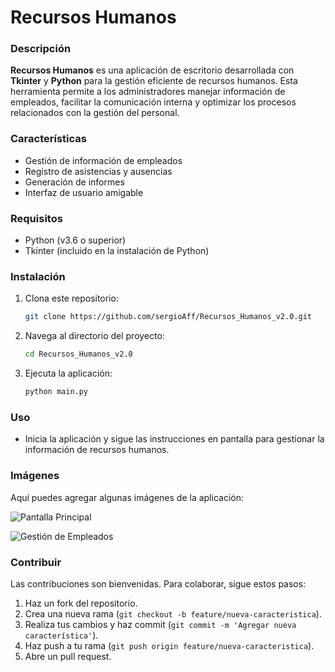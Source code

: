 # Recursos Humanos

### Descripción
**Recursos Humanos** es una aplicación de escritorio desarrollada con **Tkinter** y **Python** para la gestión eficiente de recursos humanos. Esta herramienta permite a los administradores manejar información de empleados, facilitar la comunicación interna y optimizar los procesos relacionados con la gestión del personal.

### Características
- Gestión de información de empleados
- Registro de asistencias y ausencias
- Generación de informes
- Interfaz de usuario amigable

### Requisitos
- Python (v3.6 o superior)
- Tkinter (incluido en la instalación de Python)

### Instalación
1. Clona este repositorio:
    ```bash
    git clone https://github.com/sergioAff/Recursos_Humanos_v2.0.git
    ```
2. Navega al directorio del proyecto:
    ```bash
    cd Recursos_Humanos_v2.0
    ```
3. Ejecuta la aplicación:
    ```bash
    python main.py
    ```

### Uso
- Inicia la aplicación y sigue las instrucciones en pantalla para gestionar la información de recursos humanos.

### Imágenes
Aquí puedes agregar algunas imágenes de la aplicación:

![Pantalla Principal](https://github.com/user-attachments/assets/c4d2efd1-c269-412d-acae-3f8e4169befd)

![Gestión de Empleados](https://github.com/user-attachments/assets/275dd459-d02a-48cf-9d9f-ef673c553521)


### Contribuir
Las contribuciones son bienvenidas. Para colaborar, sigue estos pasos:

1. Haz un fork del repositorio.
2. Crea una nueva rama (`git checkout -b feature/nueva-caracteristica`).
3. Realiza tus cambios y haz commit (`git commit -m 'Agregar nueva característica'`).
4. Haz push a tu rama (`git push origin feature/nueva-caracteristica`).
5. Abre un pull request.
